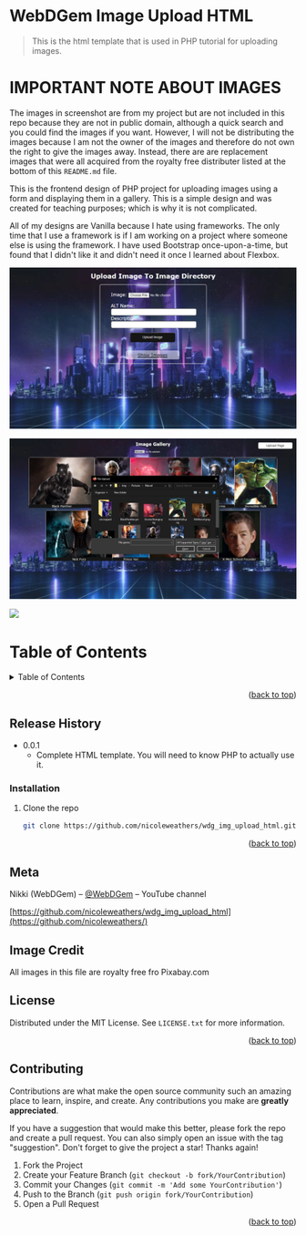 <a id="readme-top"></a>

# WebDGem Image Upload HTML
> This is the html template that is used in PHP tutorial for uploading images.

# IMPORTANT NOTE ABOUT IMAGES
The images in screenshot are from my project but are not included in this repo because they are not in public domain, although a quick search and you could find the images if you want. However, I will not be distributing the images because I am not the owner of the images and therefore do not own the right to give the images away. Instead, there are are replacement images that were all acquired from the royalty free distributer listed at the bottom of this `README.md` file.

This is the frontend design of PHP project for uploading images using a form and displaying them in a gallery. This is a simple design and was created for teaching purposes; which is why it is not complicated.

All of my designs are Vanilla because I hate using frameworks. The only time that I use a framework is if I am working on a project where someone else is using the framework. I have used Bootstrap once-upon-a-time, but found that I didn't like it and didn't need it once I learned about Flexbox.

![](screenshots/upload_screenshot.webp)

![](screenshots/file_upload_window.webp)

![](screenshots/gallery_screnshot.webp)


# Table of Contents
<!-- TABLE OF CONTENTS -->
<details>
  <summary>Table of Contents</summary>
  <ol>
    <li><a href="#release-history">Release History</a></li>
    <li><a href="#installation">Installation</a></li>
    <li><a href="#meta">Meta</a></li>
    <li><a href="#license">License</a></li>
    <li><a href="#contributing">Contributing</a></li>
  </ol>
</details>

<p align="right">(<a href="#readme-top">back to top</a>)</p>


## Release History

* 0.0.1
    * Complete HTML template. You will need to know PHP to actually use it.

### Installation

1. Clone the repo
   ```sh
   git clone https://github.com/nicoleweathers/wdg_img_upload_html.git
   ```
<p align="right">(<a href="#readme-top">back to top</a>)</p>

## Meta

Nikki (WebDGem) – [@WebDGem](https://www.youtube.com/@webdgem) – YouTube channel

[https://github.com/nicoleweathers/wdg_img_upload_html](https://github.com/nicoleweathers/)

## Image Credit

All images in this file are royalty free fro Pixabay.com

## License

Distributed under the MIT License. See `LICENSE.txt` for more information.

<p align="right">(<a href="#readme-top">back to top</a>)</p>

## Contributing

Contributions are what make the open source community such an amazing place to learn, inspire, and create. Any contributions you make are **greatly appreciated**.

If you have a suggestion that would make this better, please fork the repo and create a pull request. You can also simply open an issue with the tag "suggestion".
Don't forget to give the project a star! Thanks again!

1. Fork the Project
2. Create your Feature Branch (`git checkout -b fork/YourContribution`)
3. Commit your Changes (`git commit -m 'Add some YourContribution'`)
4. Push to the Branch (`git push origin fork/YourContribution`)
5. Open a Pull Request

<p align="right">(<a href="#readme-top">back to top</a>)</p>
